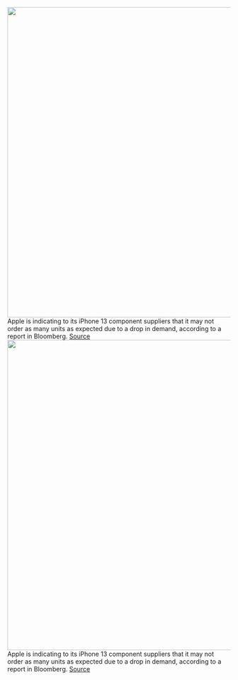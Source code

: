 <img src='https://cdn.vox-cdn.com/thumbor/KsnL-D4sbqzcBDipfb_jDS5Gxeo=/0x0:2002x1335/1200x800/filters:focal(821x579:1141x899)/cdn.vox-cdn.com/uploads/chorus_image/image/70218008/vpavic_210916_4760_0240.0.jpg' width='700px' /><br/>
Apple is indicating to its iPhone 13 component suppliers that it may not order as many units as expected due to a drop in demand, according to a report in Bloomberg.
<a href='https://www.theverge.com/2021/12/1/22813347/apple-iphone-demand-suppliers-chip-shortage-report'> Source <a/><img src='https://cdn.vox-cdn.com/thumbor/KsnL-D4sbqzcBDipfb_jDS5Gxeo=/0x0:2002x1335/1200x800/filters:focal(821x579:1141x899)/cdn.vox-cdn.com/uploads/chorus_image/image/70218008/vpavic_210916_4760_0240.0.jpg' width='700px' /><br/>
Apple is indicating to its iPhone 13 component suppliers that it may not order as many units as expected due to a drop in demand, according to a report in Bloomberg.
<a href='https://www.theverge.com/2021/12/1/22813347/apple-iphone-demand-suppliers-chip-shortage-report'> Source <a/>